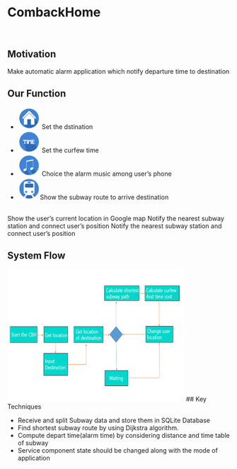 # CombackHome

<br>

## Motivation
Make automatic alarm application which notify departure time to destination

## Our Function
- <img src="https://github.com/Be-Programmer/CombackHome/blob/develop/datas/b1.png" width="50" height="50"> Set the dstination <br>
- <img src="https://github.com/Be-Programmer/CombackHome/blob/develop/datas/b2.png" width="50" height="50"> Set the curfew time <br>
- <img src="https://github.com/Be-Programmer/CombackHome/blob/develop/datas/b3.png" width="50" height="50"> Choice the alarm music among user’s phone <br>
-  <img src="https://github.com/Be-Programmer/CombackHome/blob/develop/datas/b4.png" width="50" height="50">Show the subway route to arrive destination <br>


<br>
Show the user’s current location in Google map
Notify the nearest subway station and connect user’s position
Notify the nearest subway station and connect user’s position


## System Flow

  <img src="https://github.com/Be-Programmer/CombackHome/blob/develop/datas/system.png" width="400" height="300">
## Key Techniques

- Receive and split Subway data and store them in SQLite Database 
- Find shortest subway route by using Dijkstra algorithm.
- Compute depart time(alarm time) by considering distance and time table of subway
- Service component state should be changed along with the mode of application






